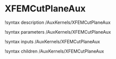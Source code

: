 <!-- MOOSE Documentation Stub: Remove this when content is added. -->

# XFEMCutPlaneAux
!syntax description /AuxKernels/XFEMCutPlaneAux

!syntax parameters /AuxKernels/XFEMCutPlaneAux

!syntax inputs /AuxKernels/XFEMCutPlaneAux

!syntax children /AuxKernels/XFEMCutPlaneAux
